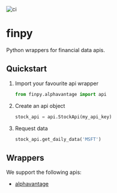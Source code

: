 ![ci](https://github.com/apbeecham/finpy/workflows/ci/badge.svg)

finpy
===

Python wrappers for financial data apis.

## Quickstart

1. Import your favourite api wrapper
    ```python
    from finpy.alphavantage import api
    ```
2. Create an api object
    ```python
    stock_api = api.StockApi(my_api_key)
    ```
3. Request data
    ```python
    stock_api.get_daily_data('MSFT')
    ```

## Wrappers
We support the following apis:

- [alphavantage](https://www.alphavantage.co)
